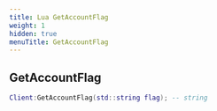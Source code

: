 ```yaml
---
title: Lua GetAccountFlag
weight: 1
hidden: true
menuTitle: GetAccountFlag
---
```

## GetAccountFlag
```lua
Client:GetAccountFlag(std::string flag); -- string
```